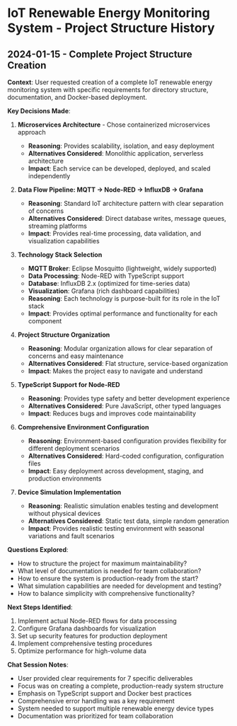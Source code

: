 # IoT Renewable Energy Monitoring System - Project Structure History

## 2024-01-15 - Complete Project Structure Creation

**Context**: User requested creation of a complete IoT renewable energy monitoring system with specific requirements for directory structure, documentation, and Docker-based deployment.

**Key Decisions Made**:

1. **Microservices Architecture** - Chose containerized microservices approach
   - **Reasoning**: Provides scalability, isolation, and easy deployment
   - **Alternatives Considered**: Monolithic application, serverless architecture
   - **Impact**: Each service can be developed, deployed, and scaled independently

2. **Data Flow Pipeline: MQTT → Node-RED → InfluxDB → Grafana**
   - **Reasoning**: Standard IoT architecture pattern with clear separation of concerns
   - **Alternatives Considered**: Direct database writes, message queues, streaming platforms
   - **Impact**: Provides real-time processing, data validation, and visualization capabilities

3. **Technology Stack Selection**
   - **MQTT Broker**: Eclipse Mosquitto (lightweight, widely supported)
   - **Data Processing**: Node-RED with TypeScript support
   - **Database**: InfluxDB 2.x (optimized for time-series data)
   - **Visualization**: Grafana (rich dashboard capabilities)
   - **Reasoning**: Each technology is purpose-built for its role in the IoT stack
   - **Impact**: Provides optimal performance and functionality for each component

4. **Project Structure Organization**
   - **Reasoning**: Modular organization allows for clear separation of concerns and easy maintenance
   - **Alternatives Considered**: Flat structure, service-based organization
   - **Impact**: Makes the project easy to navigate and understand

5. **TypeScript Support for Node-RED**
   - **Reasoning**: Provides type safety and better development experience
   - **Alternatives Considered**: Pure JavaScript, other typed languages
   - **Impact**: Reduces bugs and improves code maintainability

6. **Comprehensive Environment Configuration**
   - **Reasoning**: Environment-based configuration provides flexibility for different deployment scenarios
   - **Alternatives Considered**: Hard-coded configuration, configuration files
   - **Impact**: Easy deployment across development, staging, and production environments

7. **Device Simulation Implementation**
   - **Reasoning**: Realistic simulation enables testing and development without physical devices
   - **Alternatives Considered**: Static test data, simple random generation
   - **Impact**: Provides realistic testing environment with seasonal variations and fault scenarios

**Questions Explored**:
- How to structure the project for maximum maintainability?
- What level of documentation is needed for team collaboration?
- How to ensure the system is production-ready from the start?
- What simulation capabilities are needed for development and testing?
- How to balance simplicity with comprehensive functionality?

**Next Steps Identified**:
1. Implement actual Node-RED flows for data processing
2. Configure Grafana dashboards for visualization
3. Set up security features for production deployment
4. Implement comprehensive testing procedures
5. Optimize performance for high-volume data

**Chat Session Notes**:
- User provided clear requirements for 7 specific deliverables
- Focus was on creating a complete, production-ready system structure
- Emphasis on TypeScript support and Docker best practices
- Comprehensive error handling was a key requirement
- System needed to support multiple renewable energy device types
- Documentation was prioritized for team collaboration
